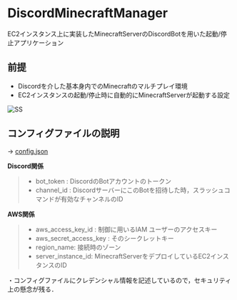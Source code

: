 # DiscordMinecraftManager
EC2インスタンス上に実装したMinecraftServerのDiscordBotを用いた起動/停止アプリケーション

## 前提
- Discordを介した基本身内でのMinecraftのマルチプレイ環境
- EC2インスタンスの起動/停止時に自動的にMinecraftServerが起動する設定

![SS](https://user-images.githubusercontent.com/101625248/215903524-52c03bd8-50ba-454e-8c4b-aaacbf2b3f34.png)

## コンフィグファイルの説明
-> [config.json](/.devcontainer/config.json)

**Discord関係**
>- bot_token : DiscordのBotアカウントのトークン
>- channel_id : DiscordサーバーにこのBotを招待した時，スラッシュコマンドが有効なチャンネルのID

**AWS関係**
>- aws_access_key_id : 制御に用いるIAM ユーザーのアクセスキー
>- aws_secret_access_key : そのシークレットキー
>- region_name: 接続時のゾーン
>- server_instance_id: MinecraftServerをデプロイしているEC2インスタンスのID

・コンフィグファイルにクレデンシャル情報を記述しているので，セキュリティ上の懸念が残る．
